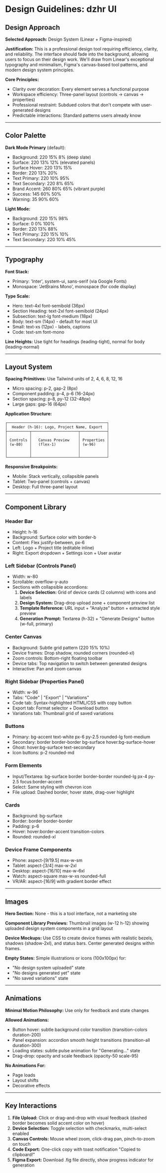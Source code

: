 # Design Guidelines: dzhr UI

## Design Approach

**Selected Approach:** Design System (Linear + Figma-inspired)

**Justification:** This is a professional design tool requiring efficiency, clarity, and reliability. The interface should fade into the background, allowing users to focus on their design work. We'll draw from Linear's exceptional typography and minimalism, Figma's canvas-based tool patterns, and modern design system principles.

**Core Principles:**
- Clarity over decoration: Every element serves a functional purpose
- Workspace efficiency: Three-panel layout (controls → canvas → properties)
- Professional restraint: Subdued colors that don't compete with user-generated designs
- Predictable interactions: Standard patterns users already know

---

## Color Palette

**Dark Mode Primary** (default):
- Background: 220 15% 8% (deep slate)
- Surface: 220 13% 12% (elevated panels)
- Surface Hover: 220 13% 15%
- Border: 220 13% 20%
- Text Primary: 220 10% 95%
- Text Secondary: 220 8% 65%
- Brand Accent: 260 80% 65% (vibrant purple)
- Success: 145 60% 50%
- Warning: 35 90% 60%

**Light Mode:**
- Background: 220 15% 98%
- Surface: 0 0% 100%
- Border: 220 13% 88%
- Text Primary: 220 15% 10%
- Text Secondary: 220 10% 45%

---

## Typography

**Font Stack:**
- Primary: 'Inter', system-ui, sans-serif (via Google Fonts)
- Monospace: 'JetBrains Mono', monospace (for code display)

**Type Scale:**
- Hero: text-4xl font-semibold (36px)
- Section Heading: text-2xl font-semibold (24px)
- Subsection: text-lg font-medium (18px)
- Body: text-sm (14px) - default for most UI
- Small: text-xs (12px) - labels, captions
- Code: text-sm font-mono

**Line Heights:** Use tight for headings (leading-tight), normal for body (leading-normal)

---

## Layout System

**Spacing Primitives:** Use Tailwind units of 2, 4, 6, 8, 12, 16
- Micro spacing: p-2, gap-2 (8px)
- Component padding: p-4, p-6 (16-24px)
- Section spacing: p-8, py-12 (32-48px)
- Large gaps: gap-16 (64px)

**Application Structure:**
```
┌─────────────────────────────────────────────┐
│  Header (h-16): Logo, Project Name, Export  │
├──────────┬─────────────────────┬────────────┤
│          │                     │            │
│ Controls │   Canvas Preview    │ Properties │
│ (w-80)   │   (flex-1)          │ (w-96)     │
│          │                     │            │
│          │                     │            │
└──────────┴─────────────────────┴────────────┘
```

**Responsive Breakpoints:**
- Mobile: Stack vertically, collapsible panels
- Tablet: Two-panel (controls + canvas)
- Desktop: Full three-panel layout

---

## Component Library

### Header Bar
- Height: h-16
- Background: Surface color with border-b
- Content: Flex justify-between, px-6
- Left: Logo + Project title (editable inline)
- Right: Export dropdown + Settings icon + User avatar

### Left Sidebar (Controls Panel)
- Width: w-80
- Scrollable: overflow-y-auto
- Sections with collapsible accordions:
  1. **Device Selection:** Grid of device cards (2 columns) with icons and labels
  2. **Design System:** Drag-drop upload zone + component preview list
  3. **Template Reference:** URL input + "Analyze" button + extracted style preview
  4. **Generation Prompt:** Textarea (h-32) + "Generate Designs" button (w-full, primary)

### Center Canvas
- Background: Subtle grid pattern (220 15% 10%)
- Device frames: Drop shadow, rounded corners (rounded-xl)
- Zoom controls: Bottom-right floating toolbar
- Device tabs: Top navigation to switch between generated designs
- Interactive: Pan and zoom canvas

### Right Sidebar (Properties Panel)
- Width: w-96
- Tabs: "Code" | "Export" | "Variations"
- Code tab: Syntax-highlighted HTML/CSS with copy button
- Export tab: Format selector + Download button
- Variations tab: Thumbnail grid of saved variations

### Buttons
- Primary: bg-accent text-white px-6 py-2.5 rounded-lg font-medium
- Secondary: border border-border bg-surface hover:bg-surface-hover
- Ghost: hover:bg-surface text-secondary
- Icon buttons: p-2 rounded-md

### Form Elements
- Input/Textarea: bg-surface border border-border rounded-lg px-4 py-2.5 focus:border-accent
- Select: Same styling with chevron icon
- File upload: Dashed border, hover state, drag-over highlight

### Cards
- Background: bg-surface
- Border: border border-border
- Padding: p-6
- Hover: hover:border-accent transition-colors
- Rounded: rounded-xl

### Device Frame Components
- Phone: aspect-[9/19.5] max-w-sm
- Tablet: aspect-[3/4] max-w-2xl
- Desktop: aspect-[16/10] max-w-6xl
- Watch: aspect-square max-w-xs rounded-full
- VR/AR: aspect-[16/9] with gradient border effect

---

## Images

**Hero Section:** None - this is a tool interface, not a marketing site

**Component Library Previews:** Thumbnail images (w-12 h-12) showing uploaded design system components in a grid layout

**Device Mockups:** Use CSS to create device frames with realistic bezels, shadows (shadow-2xl), and status bars. Center generated designs within frames.

**Empty States:** Simple illustrations or icons (100x100px) for:
- "No design system uploaded" state
- "No designs generated yet" state  
- "No saved variations" state

---

## Animations

**Minimal Motion Philosophy:** Use only for feedback and state changes

**Allowed Animations:**
- Button hover: subtle background color transition (transition-colors duration-200)
- Panel expansion: accordion smooth height transitions (transition-all duration-300)
- Loading states: subtle pulse animation for "Generating..." state
- Drag-drop: opacity and scale feedback (opacity-50 scale-95)

**No Animations For:**
- Page loads
- Layout shifts
- Decorative effects

---

## Key Interactions

1. **File Upload:** Click or drag-and-drop with visual feedback (dashed border becomes solid accent color on hover)
2. **Device Selection:** Toggle selection with checkmarks, multi-select enabled
3. **Canvas Controls:** Mouse wheel zoom, click-drag pan, pinch-to-zoom on touch
4. **Code Export:** One-click copy with toast notification "Copied to clipboard!"
5. **Figma Export:** Download .fig file directly, show progress indicator for generation